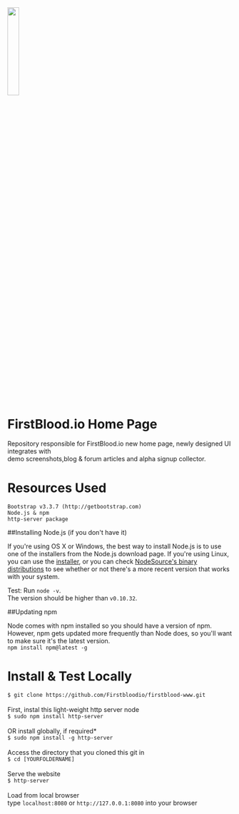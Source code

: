 <img src='/resources/img/main/logo_shield_b.jpg' width = '22.5%'>

# FirstBlood.io Home Page
Repository responsible for FirstBlood.io new home page, newly designed UI integrates with  <br>demo screenshots,blog &amp; forum articles and alpha signup collector. 

# Resources Used
`Bootstrap v3.3.7 (http://getbootstrap.com)`<br>
`Node.js & npm`<br>
`http-server package`

##Installing Node.js (if you don't have it)

If you're using OS X or Windows, the best way to install Node.js is to use one of the installers from the Node.js download page. If you're using Linux, you can use the <a href ="https://nodejs.org/en/download/">installer</a>, or you can check <a href = "https://github.com/nodesource/distributions">NodeSource's binary distributions</a> to see whether or not there's a more recent version that works with your system.

Test: Run `node -v`. <br>
The version should be higher than `v0.10.32`.

##Updating npm

Node comes with npm installed so you should have a version of npm. <br>However, npm gets updated more frequently than Node does, so you'll want to make sure it's the latest version.<br>
`npm install npm@latest -g`

# Install & Test Locally
`$ git clone https://github.com/Firstbloodio/firstblood-www.git`<br><br>
First, instal this light-weight http server node<br>
`$ sudo npm install http-server` <br><br>
OR install globally, if required*<br>
`$ sudo npm install -g http-server` <br><br>
Access the directory that you cloned this git in<br>
`$ cd [YOURFOLDERNAME]` <br><br>
Serve the website<br>
`$ http-server` <br><br>
Load from local browser<br>
type `localhost:8080` or `http://127.0.0.1:8080` into your browser

